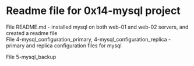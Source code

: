 # Readme file for 0x14-mysql project

File README.md - installed mysql on both web-01 and web-02 servers, and created a readme file  
File 4-mysql_configuration_primary, 4-mysql_configuration_replica - primary and replica configuration files for mysql

File 5-mysql_backup